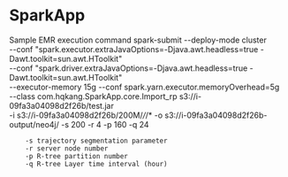 # SparkApp

Sample EMR execution command
spark-submit --deploy-mode cluster \
        --conf "spark.executor.extraJavaOptions=-Djava.awt.headless=true -Dawt.toolkit=sun.awt.HToolkit" \
        --conf "spark.driver.extraJavaOptions=-Djava.awt.headless=true -Dawt.toolkit=sun.awt.HToolkit" \
        --executor-memory 15g --conf spark.yarn.executor.memoryOverhead=5g \
        --class com.hqkang.SparkApp.core.Import_rp s3://i-09fa3a04098d2f26b/test.jar \
        -i s3://i-09fa3a04098d2f26b/200M/*/*/* -o s3://i-09fa3a04098d2f26b-output/neo4j/ -s 200 -r 4 -p 160 -q 24
        
        
        
        
        
        -s trajectory segmentation parameter
        -r server node number
        -p R-tree partition number
        -q R-tree Layer time interval (hour)
